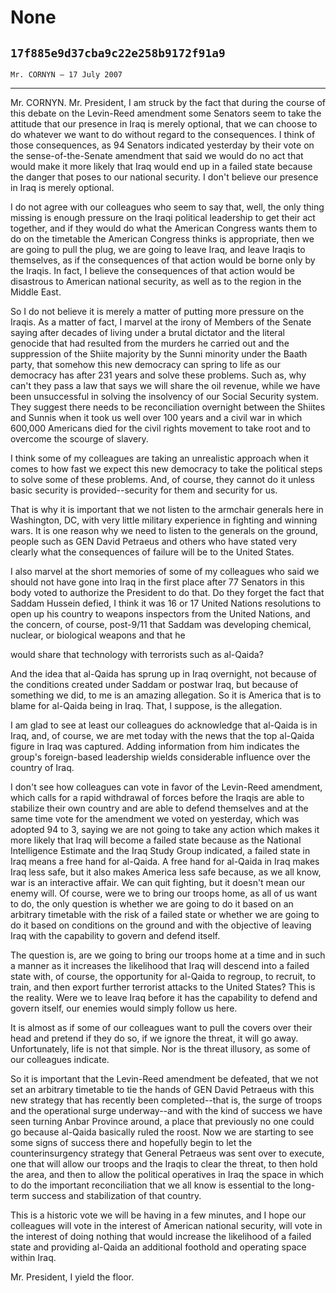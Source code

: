 # None
## `17f885e9d37cba9c22e258b9172f91a9`
`Mr. CORNYN — 17 July 2007`

---


Mr. CORNYN. Mr. President, I am struck by the fact that during the 
course of this debate on the Levin-Reed amendment some Senators seem to 
take the attitude that our presence in Iraq is merely optional, that we 
can choose to do whatever we want to do without regard to the 
consequences. I think of those consequences, as 94 Senators indicated 
yesterday by their vote on the sense-of-the-Senate amendment that said 
we would do no act that would make it more likely that Iraq would end 
up in a failed state because the danger that poses to our national 
security. I don't believe our presence in Iraq is merely optional.

I do not agree with our colleagues who seem to say that, well, the 
only thing missing is enough pressure on the Iraqi political leadership 
to get their act together, and if they would do what the American 
Congress wants them to do on the timetable the American Congress thinks 
is appropriate, then we are going to pull the plug, we are going to 
leave Iraq, and leave Iraqis to themselves, as if the consequences of 
that action would be borne only by the Iraqis. In fact, I believe the 
consequences of that action would be disastrous to American national 
security, as well as to the region in the Middle East.

So I do not believe it is merely a matter of putting more pressure on 
the Iraqis. As a matter of fact, I marvel at the irony of Members of 
the Senate saying after decades of living under a brutal dictator and 
the literal genocide that had resulted from the murders he carried out 
and the suppression of the Shiite majority by the Sunni minority under 
the Baath party, that somehow this new democracy can spring to life as 
our democracy has after 231 years and solve these problems. Such as, 
why can't they pass a law that says we will share the oil revenue, 
while we have been unsuccessful in solving the insolvency of our Social 
Security system. They suggest there needs to be reconciliation 
overnight between the Shiites and Sunnis when it took us well over 100 
years and a civil war in which 600,000 Americans died for the civil 
rights movement to take root and to overcome the scourge of slavery.

I think some of my colleagues are taking an unrealistic approach when 
it comes to how fast we expect this new democracy to take the political 
steps to solve some of these problems. And, of course, they cannot do 
it unless basic security is provided--security for them and security 
for us.

That is why it is important that we not listen to the armchair 
generals here in Washington, DC, with very little military experience 
in fighting and winning wars. It is one reason why we need to listen to 
the generals on the ground, people such as GEN David Petraeus and 
others who have stated very clearly what the consequences of failure 
will be to the United States.

I also marvel at the short memories of some of my colleagues who said 
we should not have gone into Iraq in the first place after 77 Senators 
in this body voted to authorize the President to do that. Do they 
forget the fact that Saddam Hussein defied, I think it was 16 or 17 
United Nations resolutions to open up his country to weapons inspectors 
from the United Nations, and the concern, of course, post-9/11 that 
Saddam was developing chemical, nuclear, or biological weapons and that 
he


would share that technology with terrorists such as al-Qaida?

And the idea that al-Qaida has sprung up in Iraq overnight, not 
because of the conditions created under Saddam or postwar Iraq, but 
because of something we did, to me is an amazing allegation. So it is 
America that is to blame for al-Qaida being in Iraq. That, I suppose, 
is the allegation.

I am glad to see at least our colleagues do acknowledge that al-Qaida 
is in Iraq, and, of course, we are met today with the news that the top 
al-Qaida figure in Iraq was captured. Adding information from him 
indicates the group's foreign-based leadership wields considerable 
influence over the country of Iraq.

I don't see how colleagues can vote in favor of the Levin-Reed 
amendment, which calls for a rapid withdrawal of forces before the 
Iraqis are able to stabilize their own country and are able to defend 
themselves and at the same time vote for the amendment we voted on 
yesterday, which was adopted 94 to 3, saying we are not going to take 
any action which makes it more likely that Iraq will become a failed 
state because as the National Intelligence Estimate and the Iraq Study 
Group indicated, a failed state in Iraq means a free hand for al-Qaida. 
A free hand for al-Qaida in Iraq makes Iraq less safe, but it also 
makes America less safe because, as we all know, war is an interactive 
affair. We can quit fighting, but it doesn't mean our enemy will. Of 
course, were we to bring our troops home, as all of us want to do, the 
only question is whether we are going to do it based on an arbitrary 
timetable with the risk of a failed state or whether we are going to do 
it based on conditions on the ground and with the objective of leaving 
Iraq with the capability to govern and defend itself.

The question is, are we going to bring our troops home at a time and 
in such a manner as it increases the likelihood that Iraq will descend 
into a failed state with, of course, the opportunity for al-Qaida to 
regroup, to recruit, to train, and then export further terrorist 
attacks to the United States? This is the reality. Were we to leave 
Iraq before it has the capability to defend and govern itself, our 
enemies would simply follow us here.


It is almost as if some of our colleagues want to pull the covers 
over their head and pretend if they do so, if we ignore the threat, it 
will go away. Unfortunately, life is not that simple. Nor is the threat 
illusory, as some of our colleagues indicate.

So it is important that the Levin-Reed amendment be defeated, that we 
not set an arbitrary timetable to tie the hands of GEN David Petraeus 
with this new strategy that has recently been completed--that is, the 
surge of troops and the operational surge underway--and with the kind 
of success we have seen turning Anbar Province around, a place that 
previously no one could go because al-Qaida basically ruled the roost. 
Now we are starting to see some signs of success there and hopefully 
begin to let the counterinsurgency strategy that General Petraeus was 
sent over to execute, one that will allow our troops and the Iraqis to 
clear the threat, to then hold the area, and then to allow the 
political operatives in Iraq the space in which to do the important 
reconciliation that we all know is essential to the long-term success 
and stabilization of that country.

This is a historic vote we will be having in a few minutes, and I 
hope our colleagues will vote in the interest of American national 
security, will vote in the interest of doing nothing that would 
increase the likelihood of a failed state and providing al-Qaida an 
additional foothold and operating space within Iraq.

Mr. President, I yield the floor.